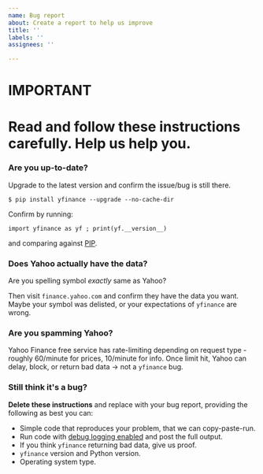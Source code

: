 ```yaml
---
name: Bug report
about: Create a report to help us improve
title: ''
labels: ''
assignees: ''

---
```


# IMPORTANT

# Read and follow these instructions carefully. Help us help you.

### Are you up-to-date?

Upgrade to the latest version and confirm the issue/bug is still there.

`$ pip install yfinance --upgrade --no-cache-dir`

Confirm by running:

`import yfinance as yf ; print(yf.__version__)`

and comparing against [PIP](https://pypi.org/project/yfinance/#history).

### Does Yahoo actually have the data?

Are you spelling symbol *exactly* same as Yahoo?

Then visit `finance.yahoo.com` and confirm they have the data you want. Maybe your symbol was delisted, or your expectations of `yfinance` are wrong.

### Are you spamming Yahoo?

Yahoo Finance free service has rate-limiting depending on request type - roughly 60/minute for prices, 10/minute for info. Once limit hit, Yahoo can delay, block, or return bad data -> not a `yfinance` bug.

### Still think it's a bug?

**Delete these instructions** and replace with your bug report, providing the following as best you can:

- Simple code that reproduces your problem, that we can copy-paste-run.
- Run code with [debug logging enabled](https://github.com/ranaroussi/yfinance#logging) and post the full output.
- If you think `yfinance` returning bad data, give us proof.
- `yfinance` version and Python version.
- Operating system type.

